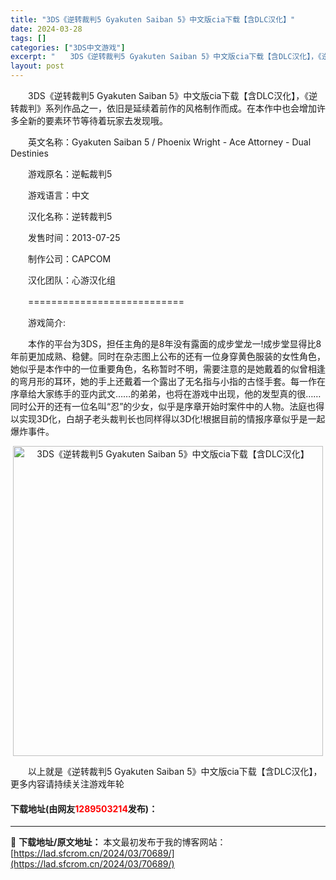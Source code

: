 ```yaml
---
title: "3DS《逆转裁判5 Gyakuten Saiban 5》中文版cia下载【含DLC汉化】"
date: 2024-03-28
tags: []
categories: ["3DS中文游戏"]
excerpt: "　　3DS《逆转裁判5 Gyakuten Saiban 5》中文版cia下载【含DLC汉化】，《逆转裁判》系列作品之一，依旧是延续着前作的风格制作而成。在本作中也会增加许多全新的要素环节等待着玩家去发现哦。 　　英文名称：Gyakuten Saiban 5 / Phoenix Wright - Ac&hellip;"
layout: post
---
```


 <p>　　3DS《逆转裁判5 Gyakuten Saiban 5》中文版cia下载【含DLC汉化】，《逆转裁判》系列作品之一，依旧是延续着前作的风格制作而成。在本作中也会增加许多全新的要素环节等待着玩家去发现哦。</p> <p>　　英文名称：Gyakuten Saiban 5 / Phoenix Wright - Ace Attorney - Dual Destinies</p> <p>　　游戏原名：逆転裁判5</p> <p>　　游戏语言：中文</p> <p>　　汉化名称：逆转裁判5</p> <p>　　发售时间：2013-07-25</p> <p>　　制作公司：CAPCOM</p> <p>　　汉化团队：心游汉化组</p> <p>　　===========================</p> <p>　　游戏简介:</p> <p>　　本作的平台为3DS，担任主角的是8年没有露面的成步堂龙一!成步堂显得比8年前更加成熟、稳健。同时在杂志图上公布的还有一位身穿黄色服装的女性角色，她似乎是本作中的一位重要角色，名称暂时不明，需要注意的是她戴着的似曾相逢的弯月形的耳环，她的手上还戴着一个露出了无名指与小指的古怪手套。每一作在序章给大家练手的亚内武文&hellip;&hellip;的弟弟，也将在游戏中出现，他的发型真的很&hellip;&hellip;同时公开的还有一位名叫&ldquo;忍&rdquo;的少女，似乎是序章开始时案件中的人物。法庭也得以实现3D化，白胡子老头裁判长也同样得以3D化!根据目前的情报序章似乎是一起爆炸事件。</p> <p align="center"><img align="" border="0" src="https://lad.sfcrom.cn/wp-content/uploads/2024/03/20240328_66054a625d689.jpg" width="496" alt="3DS《逆转裁判5 Gyakuten Saiban 5》中文版cia下载【含DLC汉化】" /></p> <p>　　以上就是《逆转裁判5 Gyakuten Saiban 5》中文版cia下载【含DLC汉化】，更多内容请持续关注游戏年轮</p> <p><h4>下载地址(由网友<font color="red">1289503214</font>发布)：</h4></p> 

---
📖 **下载地址/原文地址：** 本文最初发布于我的博客网站：[https://lad.sfcrom.cn/2024/03/70689/](https://lad.sfcrom.cn/2024/03/70689/)
